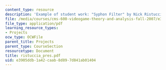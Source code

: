 ```yaml
---
content_type: resource
description: 'Example of student work: "Syphon Filter" by Nick Ristuccia.'
file: /media/courses/cms-600-videogame-theory-and-analysis-fall-2007/e3905ddb1a42caab8d897d841ab01404_ristuccia_pres.pdf
file_type: application/pdf
learning_resource_types:
- Projects
ocw_type: OCWFile
parent_title: Projects
parent_type: CourseSection
resourcetype: Document
title: ristuccia_pres.pdf
uid: e3905ddb-1a42-caab-8d89-7d841ab01404
---
```

